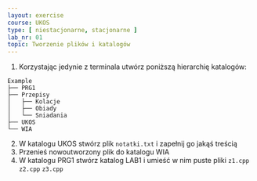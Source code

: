 ```yaml
---
layout: exercise
course: UKOS
type: [ niestacjonarne, stacjonarne ]
lab_nr: 01
topic: Tworzenie plików i katalogów
---
```

1. Korzystając jedynie z terminala utwórz poniższą hierarchię katalogów:
```
Example
├── PRG1
├── Przepisy
│   ├── Kolacje
│   ├── Obiady
│   └── Sniadania
├── UKOS
└── WIA
```
2. W katalogu UKOS stwórz plik `notatki.txt` i zapełnij go jakąś treścią
3. Przenieś nowoutworzony plik do katalogu WIA
4. W katalogu PRG1 stwórz katalog LAB1 i umieść w nim puste pliki `z1.cpp` `z2.cpp` `z3.cpp`